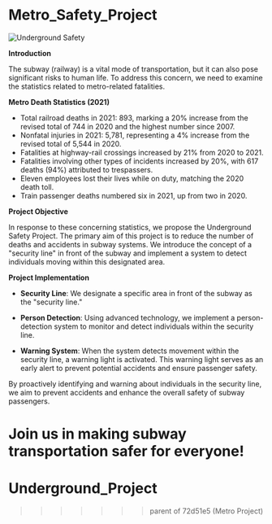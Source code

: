 # Metro_Safety_Project

![Underground Safety](https://images.livemint.com/img/2021/09/13/600x338/f6007916-f75e-11ea-b2bb-535a8d08f761_1600404350838_1631496999331.jpg)


**Introduction**

The subway (railway) is a vital mode of transportation, but it can also pose significant risks to human life. To address this concern, we need to examine the statistics related to metro-related fatalities.

**Metro Death Statistics (2021)**

- Total railroad deaths in 2021: 893, marking a 20% increase from the revised total of 744 in 2020 and the highest number since 2007.
- Nonfatal injuries in 2021: 5,781, representing a 4% increase from the revised total of 5,544 in 2020.
- Fatalities at highway-rail crossings increased by 21% from 2020 to 2021.
- Fatalities involving other types of incidents increased by 20%, with 617 deaths (94%) attributed to trespassers.
- Eleven employees lost their lives while on duty, matching the 2020 death toll.
- Train passenger deaths numbered six in 2021, up from two in 2020.

**Project Objective**

In response to these concerning statistics, we propose the Underground Safety Project. The primary aim of this project is to reduce the number of deaths and accidents in subway systems. We introduce the concept of a "security line" in front of the subway and implement a system to detect individuals moving within this designated area.

**Project Implementation**

- **Security Line**: We designate a specific area in front of the subway as the "security line."

- **Person Detection**: Using advanced technology, we implement a person-detection system to monitor and detect individuals within the security line.

- **Warning System**: When the system detects movement within the security line, a warning light is activated. This warning light serves as an early alert to prevent potential accidents and ensure passenger safety.

By proactively identifying and warning about individuals in the security line, we aim to prevent accidents and enhance the overall safety of subway passengers.

Join us in making subway transportation safer for everyone!
=======
# Underground_Project
 
>>>>>>> parent of 72d51e5 (Metro Project)

